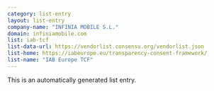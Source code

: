 ```yaml
---
category: list-entry
layout: list-entry
company-name: "INFINIA MOBILE S.L."
domain: infiniamobile.com
list: iab-tcf
list-data-url: https://vendorlist.consensu.org/vendorlist.json
list-home: https://iabeurope.eu/transparency-consent-framework/
list-name: "IAB Europe TCF"
---
```


This is an automatically generated list entry.
